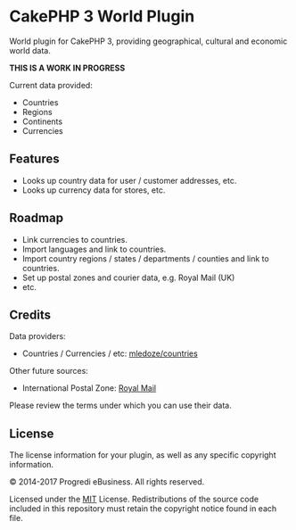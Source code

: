 # CakePHP 3 World Plugin

World plugin for CakePHP 3, providing geographical, cultural and economic world data.

**THIS IS A WORK IN PROGRESS**

Current data provided:

* Countries
* Regions
* Continents
* Currencies

## Features

* Looks up country data for user / customer addresses, etc.
* Looks up currency data for stores, etc.

## Roadmap

* Link currencies to countries.
* Import languages and link to countries.
* Import country regions / states / departments / counties and link to countries.
* Set up postal zones and courier data, e.g. Royal Mail (UK)
* etc.

## Credits

Data providers:

* Countries / Currencies / etc: [mledoze/countries](https://github.com/mledoze/countries)

Other future sources:

* International Postal Zone: [Royal Mail](http://www.royalmail.com/international-zones)

Please review the terms under which you can use their data.

## License

The license information for your plugin, as well as any specific copyright information.

&copy; 2014-2017 Progredi eBusiness. All rights reserved.

Licensed under the [MIT](https://github.com/progredi/world/blob/master/LICENSE.txt) License. Redistributions of the source code included in this repository must retain the copyright notice found in each file.